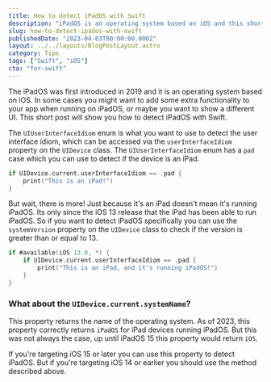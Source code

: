 ```yaml
---
title: How to detect iPadOS with Swift
description: "iPadOS is an operating system based on iOS and this short post will show you how to detect iPadOS with Swift."
slug: how-to-detect-ipados-with-swift
publishedDate: "2023-04-03T00:00:00.000Z"
layout: ../../layouts/BlogPostLayout.astro
category: Tips
tags: ["Swift", "iOS"]
cta: "for-swift"
---
```


The iPadOS was first introduced in 2019 and it is an operating system based on iOS. In some cases you might want to add some extra functionality to your app when running on iPadOS, or maybe you want to show a different UI. This short post will show you how to detect iPadOS with Swift.

The `UIUserInterfaceIdiom` enum is what you want to use to detect the user interface idiom, which can be accessed via the `userInterfaceIdiom` property on the `UIDevice` class. The `UIUserInterfaceIdiom` enum has a `pad` case which you can use to detect if the device is an iPad.

```swift
if UIDevice.current.userInterfaceIdiom == .pad {
    print("This is an iPad!")
}
```

But wait, there is more! Just because it's an iPad doesn't mean it's running iPadOS. Its only since the iOS 13 release that the iPad has been able to run iPadOS. So if you want to detect iPadOS specifically you can use the `systemVersion` property on the `UIDevice` class to check if the version is greater than or equal to 13.

```swift
if #available(iOS 13.0, *) {
    if UIDevice.current.userInterfaceIdiom == .pad {
        print("This is an iPad, and it's running iPadOS!")
    }
}
```

### What about the `UIDevice.current.systemName`?

This property returns the name of the operating system. As of 2023, this property correctly returns `iPadOS` for iPad devices running iPadOS. But this was not always the case, up until iPadOS 15 this property would return `iOS`.

If you're targeting iOS 15 or later you can use this property to detect iPadOS. But if you're targeting iOS 14 or earlier you should use the method described above.
